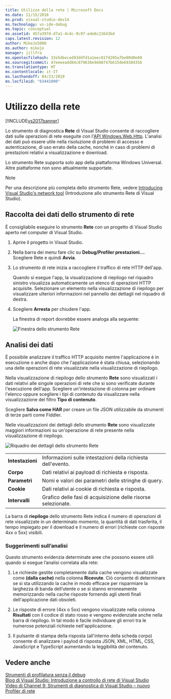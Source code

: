 ```yaml
---
title: Utilizzo della rete | Microsoft Docs
ms.date: 11/15/2016
ms.prod: visual-studio-dev14
ms.technology: vs-ide-debug
ms.topic: conceptual
ms.assetid: 45fa397d-d7a1-4c4c-9c97-ede6c21643bd
caps.latest.revision: 12
author: MikeJo5000
ms.author: mikejo
manager: jillfra
ms.openlocfilehash: 33e5dbeced93ddfd1a1eec817d205a7be80d0e60
ms.sourcegitcommit: 47eeeeadd84c879636e9d48747b615de69384356
ms.translationtype: HT
ms.contentlocale: it-IT
ms.lasthandoff: 04/23/2019
ms.locfileid: "63441890"
---
```

# <a name="network-usage"></a>Utilizzo della rete
[!INCLUDE[vs2017banner](../includes/vs2017banner.md)]

Lo strumento di diagnostica **Rete** di Visual Studio consente di raccogliere dati sulle operazioni di rete eseguite con l'[API Windows.Web.Http](https://msdn.microsoft.com/library/windows/apps/windows.web.http.aspx). L'analisi dei dati può essere utile nella risoluzione di problemi di accesso e autenticazione, di uso errato della cache, nonché in caso di problemi di prestazioni relativi a visualizzazione e download.  
  
 Lo strumento Rete supporta solo app della piattaforma Windows Universal. Altre piattaforme non sono attualmente supportate.  
  
> [!NOTE]
> Per una descrizione più completa dello strumento Rete, vedere [Introducing Visual Studio's network tool](http://blogs.msdn.com/b/visualstudio/archive/2015/05/04/introducing-visual-studio-s-network-tool.aspx) (Introduzione allo strumento Rete di Visual Studio).  
  
## <a name="collecting-network-tool-data"></a>Raccolta dei dati dello strumento di rete  
 È consigliabile eseguire lo strumento **Rete** con un progetto di Visual Studio aperto nel computer di Visual Studio.  
  
1. Aprire il progetto in Visual Studio.  
  
2. Nella barra dei menu fare clic su **Debug/Profiler prestazioni...**. Scegliere Rete e quindi **Avvia**.  
  
3. Lo strumento di rete inizia a raccogliere il traffico di rete HTTP dell'app.  
  
    Quando si esegue l'app, la visualizzazione di riepilogo nel riquadro sinistro visualizza automaticamente un elenco di operazioni HTTP acquisite. Selezionare un elemento nella visualizzazione di riepilogo per visualizzare ulteriori informazioni nel pannello dei dettagli nel riquadro di destra.  
  
4. Scegliere **Arresta** per chiudere l'app.  
  
   La finestra di report dovrebbe essere analoga alla seguente:  
  
   ![Finestra dello strumento Rete](../profiling/media/network-fullwindow.png "NETWORK_FullWindow")  
  
## <a name="analyzing-data"></a>Analisi dei dati  
 È possibile analizzare il traffico HTTP acquisito mentre l'applicazione è in esecuzione o anche dopo che l'applicazione è stata chiusa, selezionando una delle operazioni di rete visualizzate nella visualizzazione di riepilogo.  
  
 Nella visualizzazione di riepilogo dello strumento **Rete** sono visualizzati i dati relativi alle singole operazioni di rete che si sono verificate durante l'esecuzione dell'app. Scegliere un'intestazione di colonna per ordinare l'elenco oppure scegliere i tipi di contenuto da visualizzare nella visualizzazione del filtro **Tipo di contenuto**.  
  
 Scegliere **Salva come HAR** per creare un file JSON utilizzabile da strumenti di terze parti come Fiddler.  
  
 Nelle visualizzazioni dei dettagli dello strumento **Rete** sono visualizzate maggiori informazioni su un'operazione di rete presente nella visualizzazione di riepilogo.  
  
 ![Riquadro dei dettagli dello strumento Rete](../profiling/media/network-detailsviewpane.png "NETWORK_DetailsViewPane")  
  
|||  
|-|-|  
|**Intestazioni**|Informazioni sulle intestazioni della richiesta dell'evento.|  
|**Corpo**|Dati relativi ai payload di richiesta e risposta.|  
|**Parametri**|Nomi e valori dei parametri delle stringhe di query.|  
|**Cookie**|Dati relativi ai cookie di richiesta e risposta.|  
|**Intervalli**|Grafico delle fasi di acquisizione delle risorse selezionate.|  
  
 La barra di **riepilogo** dello strumento Rete indica il numero di operazioni di rete visualizzate in un determinato momento, la quantità di dati trasferita, il tempo impiegato per il download e il numero di errori (richieste con risposte 4xx o 5xx) visibili.  
  
### <a name="analysis-tips"></a>Suggerimenti sull’analisi   
 Questo strumento evidenzia determinate aree che possono essere utili quando si esegue l’analisi correlata alla rete:  
  
1. Le richieste gestite completamente dalla cache vengono visualizzate come **(dalla cache)** nella colonna **Ricevute**. Ciò consente di determinare se si sta utilizzando la cache in modo efficace per risparmiare la larghezza di banda dell’utente o se si stanno erroneamente memorizzando nella cache risposte fornendo agli utenti finali dell'applicazione dati obsoleti.  
  
2. Le risposte di errore (4xx o 5xx) vengono visualizzate nella colonna **Risultati** con il codice di stato rosso e vengono evidenziate anche nella barra di riepilogo. In tal modo è facile individuare gli errori tra le numerose potenziali richieste nell'applicazione.  
  
3. Il pulsante di stampa della risposta (all'interno della scheda corpo) consente di analizzare i paylod di risposta JSON, XML, HTML, CSS, JavaScript e TypeScript aumentando la leggibilità del contenuto.  
  
## <a name="see-also"></a>Vedere anche  
 [Strumenti di profilatura senza il debug](http://msdn.microsoft.com/library/e97ce1a4-62d6-4b8e-a2f7-61576437ff01)   
 [Blog di Visual Studio: Introduzione a controllo di rete di Visual Studio](http://go.microsoft.com/fwlink/?LinkId=535022)   
 [Video di Channel 9: Strumenti di diagnostica di Visual Studio – nuovo Profiler di rete](http://channel9.msdn.com/Series/ConnectOn-Demand/206)
